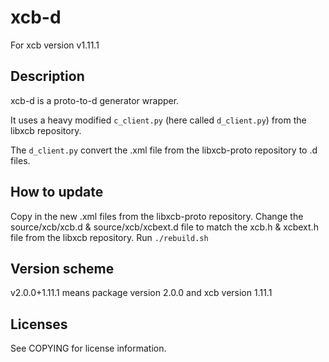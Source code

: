 # xcb-d
For xcb version v1.11.1

## Description

xcb-d is a proto-to-d generator wrapper.

It uses a heavy modified `c_client.py` (here called `d_client.py`) from the libxcb repository.

The `d_client.py` convert the .xml file from the libxcb-proto repository to .d files.

## How to update
Copy in the new .xml files from the libxcb-proto repository.
Change the source/xcb/xcb.d & source/xcb/xcbext.d file to match the xcb.h & xcbext.h file from the libxcb repository.
Run `./rebuild.sh`

## Version scheme
v2.0.0+1.11.1 means package version 2.0.0 and xcb version 1.11.1

## Licenses
See COPYING for license information.
